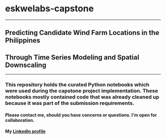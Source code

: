 # eskwelabs-capstone
---
## Predicting Candidate Wind Farm Locations in the Philippines
## Through Time Series Modeling and Spatial Downscaling
---
### This repository holds the curated Python notebooks which were used during the capstone project implementation. These notebooks mostly contained code that was already cleaned up because it was part of the submission requirements.

#### Please contact me, should you have concerns or questions. I'm open for collaboration.
#### My [LinkedIn profile](https://www.linkedin.com/in/jan-pasia/)